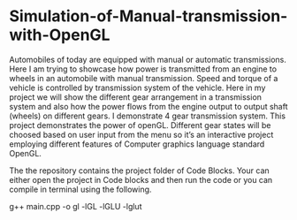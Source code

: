 # Simulation-of-Manual-transmission-with-OpenGL
Automobiles of today are equipped with manual or automatic transmissions. Here I am trying to showcase how power is transmitted from an engine to wheels in an automobile with manual transmission.  Speed and torque of a vehicle is controlled by transmission system of the vehicle. Here in my project we will show the different gear arrangement in a transmission system and also how the power flows from the engine output to output shaft (wheels) on different gears. I demonstrate 4 gear transmission system.  This project demonstrates the power of openGL. Different gear states will be choosed based on user input from the menu so it’s an interactive project employing different features of Computer graphics language standard OpenGL.

The the repository contains the project folder of Code Blocks. Your can either open the project in Code blocks and then run the code or you can compile in terminal using the following.

g++ main.cpp -o gl -lGL -lGLU -lglut
